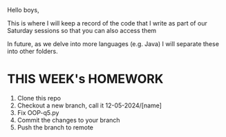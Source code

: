Hello boys,

This is where I will keep a record of the code that I write as part of our Saturday sessions so that you can also access them

In future, as we delve into more languages (e.g. Java) I will separate these into other folders.


# THIS WEEK's HOMEWORK
1. Clone this repo
2. Checkout a new branch, call it 12-05-2024/[name]
3. Fix OOP-q5.py
4. Commit the changes to your branch
5. Push the branch to remote
